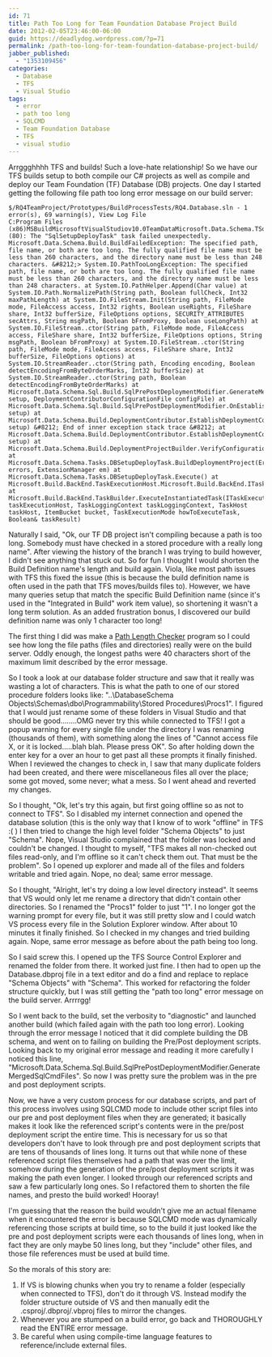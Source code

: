 ```yaml
---
id: 71
title: Path Too Long for Team Foundation Database Project Build
date: 2012-02-05T23:46:00-06:00
guid: https://deadlydog.wordpress.com/?p=71
permalink: /path-too-long-for-team-foundation-database-project-build/
jabber_published:
  - "1353109456"
categories:
  - Database
  - TFS
  - Visual Studio
tags:
  - error
  - path too long
  - SQLCMD
  - Team Foundation Database
  - TFS
  - visual studio
---
```


Arrggghhhh TFS and builds! Such a love-hate relationship! So we have our TFS builds setup to both compile our C# projects as well as compile and deploy our Team Foundation (TF) Database (DB) projects. One day I started getting the following file path too long error message on our build server:

```text
$/RQ4TeamProject/Prototypes/BuildProcessTests/RQ4.Database.sln - 1 error(s), 69 warning(s), View Log File
C:Program Files (x86)MSBuildMicrosoftVisualStudiov10.0TeamDataMicrosoft.Data.Schema.TSqlTasks.targets (80): The "SqlSetupDeployTask" task failed unexpectedly. Microsoft.Data.Schema.Build.BuildFailedException: The specified path, file name, or both are too long. The fully qualified file name must be less than 260 characters, and the directory name must be less than 248 characters. &#8212;> System.IO.PathTooLongException: The specified path, file name, or both are too long. The fully qualified file name must be less than 260 characters, and the directory name must be less than 248 characters. at System.IO.PathHelper.Append(Char value) at System.IO.Path.NormalizePath(String path, Boolean fullCheck, Int32 maxPathLength) at System.IO.FileStream.Init(String path, FileMode mode, FileAccess access, Int32 rights, Boolean useRights, FileShare share, Int32 bufferSize, FileOptions options, SECURITY_ATTRIBUTES secAttrs, String msgPath, Boolean bFromProxy, Boolean useLongPath) at System.IO.FileStream..ctor(String path, FileMode mode, FileAccess access, FileShare share, Int32 bufferSize, FileOptions options, String msgPath, Boolean bFromProxy) at System.IO.FileStream..ctor(String path, FileMode mode, FileAccess access, FileShare share, Int32 bufferSize, FileOptions options) at System.IO.StreamReader..ctor(String path, Encoding encoding, Boolean detectEncodingFromByteOrderMarks, Int32 bufferSize) at System.IO.StreamReader..ctor(String path, Boolean detectEncodingFromByteOrderMarks) at Microsoft.Data.Schema.Sql.Build.SqlPrePostDeploymentModifier.GenerateMergedSqlCmdFiles(DeploymentContributorConfigurationSetup setup, DeploymentContributorConfigurationFile configFile) at Microsoft.Data.Schema.Sql.Build.SqlPrePostDeploymentModifier.OnEstablishDeploymentConfiguration(DeploymentContributorConfigurationSetup setup) at Microsoft.Data.Schema.Build.DeploymentContributor.EstablishDeploymentConfiguration(DeploymentContributorConfigurationSetup setup) &#8212; End of inner exception stack trace &#8212; at Microsoft.Data.Schema.Build.DeploymentContributor.EstablishDeploymentConfiguration(DeploymentContributorConfigurationSetup setup) at Microsoft.Data.Schema.Build.DeploymentProjectBuilder.VerifyConfiguration() at Microsoft.Data.Schema.Tasks.DBSetupDeployTask.BuildDeploymentProject(ErrorManager errors, ExtensionManager em) at Microsoft.Data.Schema.Tasks.DBSetupDeployTask.Execute() at Microsoft.Build.BackEnd.TaskExecutionHost.Microsoft.Build.BackEnd.ITaskExecutionHost.Execute() at Microsoft.Build.BackEnd.TaskBuilder.ExecuteInstantiatedTask(ITaskExecutionHost taskExecutionHost, TaskLoggingContext taskLoggingContext, TaskHost taskHost, ItemBucket bucket, TaskExecutionMode howToExecuteTask, Boolean& taskResult)
```

Naturally I said, "Ok, our TF DB project isn't compiling because a path is too long. Somebody must have checked in a stored procedure with a really long name". After viewing the history of the branch I was trying to build however, I didn't see anything that stuck out. So for fun I thought I would shorten the Build Definition name's length and build again. Viola, like most path issues with TFS this fixed the issue (this is because the build definition name is often used in the path that TFS moves/builds files to). However, we have many queries setup that match the specific Build Definition name (since it's used in the "Integrated in Build" work item value), so shortening it wasn't a long term solution. As an added frustration bonus, I discovered our build definition name was only 1 character too long!

The first thing I did was make a [Path Length Checker](http://pathlengthchecker.codeplex.com) program so I could see how long the file paths (files and directories) really were on the build server. Oddly enough, the longest paths were 40 characters short of the maximum limit described by the error message.

So I took a look at our database folder structure and saw that it really was wasting a lot of characters. This is what the path to one of our stored procedure folders looks like: "..\DatabaseSchema Objects\Schemas\dbo\Programmability\Stored Procedures\Procs1". I figured that I would just rename some of these folders in Visual Studio and that should be good........OMG never try this while connected to TFS! I got a popup warning for every single file under the directory I was renaming (thousands of them), with something along the lines of "Cannot access file X, or it is locked.....blah blah. Please press OK". So after holding down the enter key for a over an hour to get past all these prompts it finally finished. When I reviewed the changes to check in, I saw that many duplicate folders had been created, and there were miscellaneous files all over the place; some got moved, some never; what a mess. So I went ahead and reverted my changes.

So I thought, "Ok, let's try this again, but first going offline so as not to connect to TFS". So I disabled my internet connection and opened the database solution (this is the only way that I know of to work "offline" in TFS :( ) I then tried to change the high level folder "Schema Objects" to just "Schema". Nope, Visual Studio complained that the folder was locked and couldn't be changed. I thought to myself, "TFS makes all non-checked out files read-only, and I'm offline so it can't check them out. That must be the problem". So I opened up explorer and made all of the files and folders writable and tried again. Nope, no deal; same error message.

So I thought, "Alright, let's try doing a low level directory instead". It seems that VS would only let me rename a directory that didn't contain other directories. So I renamed the "Procs1" folder to just "1". I no longer got the warning prompt for every file, but it was still pretty slow and I could watch VS process every file in the Solution Explorer window. After about 10 minutes it finally finished. So I checked in my changes and tried building again. Nope, same error message as before about the path being too long.

So I said screw this. I opened up the TFS Source Control Explorer and renamed the folder from there. It worked just fine. I then had to open up the Database.dbproj file in a text editor and do a find and replace to replace "Schema Objects" with "Schema". This worked for refactoring the folder structure quickly, but I was still getting the "path too long" error message on the build server. Arrrrgg!

So I went back to the build, set the verbosity to "diagnostic" and launched another build (which failed again with the path too long error). Looking through the error message I noticed that it did complete building the DB schema, and went on to failing on building the Pre/Post deployment scripts. Looking back to my original error message and reading it more carefully I noticed this line, "Microsoft.Data.Schema.Sql.Build.SqlPrePostDeploymentModifier.GenerateMergedSqlCmdFiles". So now I was pretty sure the problem was in the pre and post deployment scripts.

Now, we have a very custom process for our database scripts, and part of this process involves using SQLCMD mode to include other script files into our pre and post deployment files when they are generated; it basically makes it look like the referenced script's contents were in the pre/post deployment script the entire time. This is necessary for us so that developers don't have to look through pre and post deployment scripts that are tens of thousands of lines long. It turns out that while none of these referenced script files themselves had a path that was over the limit, somehow during the generation of the pre/post deployment scripts it was making the path even longer. I looked through our referenced scripts and saw a few particularly long ones. So I refactored them to shorten the file names, and presto the build worked! Hooray!

I'm guessing that the reason the build wouldn't give me an actual filename when it encountered the error is because SQLCMD mode was dynamically referencing those scripts at build time, so to the build it just looked like the pre and post deployment scripts were each thousands of lines long, when in fact they are only maybe 50 lines long, but they "include" other files, and those file references must be used at build time.

So the morals of this story are:

1. If VS is blowing chunks when you try to rename a folder (especially when connected to TFS), don't do it through VS. Instead modify the folder structure outside of VS and then manually edit the .csproj/.dbproj/.vbproj files to mirror the changes.
1. Whenever you are stumped on a build error, go back and THOROUGHLY read the ENTIRE error message.
1. Be careful when using compile-time language features to reference/include external files.

